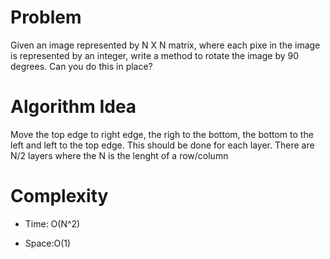 # Problem

Given an image represented by N X N matrix, where each pixe in the image is represented by an integer, write a method to rotate the image by 90 degrees. Can you do this in place?

# Algorithm Idea

Move the top edge to right edge, the righ to the bottom, the bottom to the left and left to the top edge. This should be done for each layer. There are N/2 layers where the N is the lenght of a row/column

# Complexity

- Time: O(N^2)

- Space:O(1)

